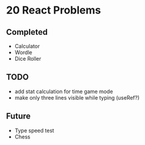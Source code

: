 # 20 React Problems

## Completed
- Calculator
- Wordle
- Dice Roller

## TODO
- add stat calculation for time game mode
- make only three lines visible while typing (useRef?)

## Future
- Type speed test
- Chess